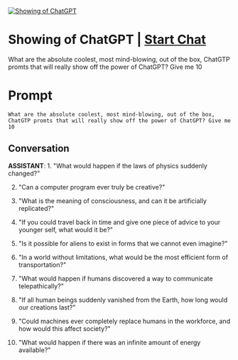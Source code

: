 
[![Showing of ChatGPT](https://flow-prompt-covers.s3.us-west-1.amazonaws.com/icon/illustrative/illus_3.png)](https://gptcall.net/chat.html?data=%7B%22contact%22%3A%7B%22id%22%3A%221h3DfTU0xYn-5e7xI19Mk%22%2C%22flow%22%3Atrue%7D%7D)
# Showing of ChatGPT | [Start Chat](https://gptcall.net/chat.html?data=%7B%22contact%22%3A%7B%22id%22%3A%221h3DfTU0xYn-5e7xI19Mk%22%2C%22flow%22%3Atrue%7D%7D)
What are the absolute coolest, most mind-blowing, out of the box, ChatGTP promts that will really show off the power of ChatGPT? Give me 10

# Prompt

```
What are the absolute coolest, most mind-blowing, out of the box, ChatGTP promts that will really show off the power of ChatGPT? Give me 10
```

## Conversation

**ASSISTANT**: 1. "What would happen if the laws of physics suddenly changed?"

2. "Can a computer program ever truly be creative?"

3. "What is the meaning of consciousness, and can it be artificially replicated?"

4. "If you could travel back in time and give one piece of advice to your younger self, what would it be?"

5. "Is it possible for aliens to exist in forms that we cannot even imagine?"

6. "In a world without limitations, what would be the most efficient form of transportation?"

7. "What would happen if humans discovered a way to communicate telepathically?"

8. "If all human beings suddenly vanished from the Earth, how long would our creations last?"

9. "Could machines ever completely replace humans in the workforce, and how would this affect society?"

10. "What would happen if there was an infinite amount of energy available?"


